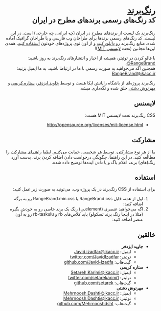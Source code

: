 <h1 dir="rtl"><a href="">رنگ‌برند</a><br><small>کد رنگ‌های رسمی برند‌های مطرح در ایران</small></h1>

<p dir="rtl">رنگ‌برند یک لیست از برندهای مطرح در ایران (چه ایرانی، چه خارجی) است. در این لیست، کد رنگ‌های رسمی برند‌ها برای طراحان وب فارسی و یا طراحان گرافیک آماده شده. منابع رنگ‌برند رو <a href="!#">دانلود کنید</a> و از اون توی پروژه‌های خودتون <a href="#!">استفاده کنید</a>. همه‌ی این‌ها مجانین‌ (تحت <a href="">لایسنس MIT</a>)!</p>
<p dir="rtl">با فالو کردن در توئیتر، همیشه از اخبار و انتشار‌های رنگ‌برند به روز باشید: <a href="">RangeBrand@</a>.<br>همچنین اگه می‌خواهید به صورت رسمی با ما در ارتباط باشید، به ما ایمیل بزنید: <a href="">RangeBrand@ikacc.ir</a></p>
<p dir="rtl">رنگ‌برند پروژه‌ای از باشگاه رایانش ایکا هست و توسط <a href="">جاوید ایزدفر</a>، <a href="">ستاره کریمی</a> و <a href="">مهرنوش دشتی</a> خلق شده و نگه‌داری میشه.</p>

<h2 dir="rtl">لایسنس</h2>
<p dir="rtl">CSS رنگ‌برند تحت لایسنس MIT هست:</p>
<ul dir="rtl">
  <li><a href="http://opensource.org/licenses/mit-license.html" target="_blank">http://opensource.org/licenses/mit-license.html</a></li>
</ul>

<h2 dir="rtl">مشارکت</h2>
<p dir="rtl">ما از هر نوع مشارکتی، توسط هر شخصی، حمایت می‌کنیم. لطفا <a href="">راهنمای مشارکت</a> را مطالعه کنید. در این راهنما، چگونگی درخواست دادن اضافه کردن برند، بدست آورد رنگ(های) برند، اعلام باگ و یا دادن ایده‌ها توضیح داده شده.</p>

<h2 dir="rtl">استفاده</h2>
<p dir="rtl">برای استفاده از CSS رنگ‌برند در یک پروژه وب، می‌تونید به صورت زیر عمل کنید:</p>
<ol dir="rtl">
  <li>اول از همه، فایل RangeBrand.css یا RangeBrand.min.css رو به برگه اضافه کنید:</li>
  <li>اگه می‌خواهید عنصری (elementـی) رنگ یک برند خاصی رو به خودش بگیره (مثلا در اینجا رنگ برند تسکولو) باید کلاس‌های rb و rb-taskulu رو به اون عنصر اضافه کنید:</li>
</ol>

<h2 dir="rtl">خالقین</h2>
<ul dir="rtl">
  <li>
    <b>جاوید ایزدفر</b>
    <ul>
      <li>ایمیل: <a href="">Javid.izadfar@ikacc.ir</a></li>
      <li>توئیتر: <a href="">twitter.com/JavidIzadfar</a></li>
      <li>گیت‌هاب: <a href="">github.com/Javid-Izadfa</a></li>
    </ul>
  </li>
  <li>
    <b>ستاره کریمی</b>
    <ul>
      <li>ایمیل: <a href="">Setareh.Karimi@ikacc.ir</a></li>
      <li>توئیتر: <a href="">twitter.com/setarekarimi1</a></li>
      <li>گیت‌هاب: <a href="">github.com/setarek</a></li>
    </ul>
  </li>
  <li>
    <b>مهرنوش دشتی</b>
    <ul>
      <li>ایمیل: <a href="">Mehrnoosh.Dashti@ikacc.ir</a></li>
      <li>توئیتر: <a href="">Mehrnoosh.Dashti@ikacc.ir</a></li>
      <li>گیت‌هاب: <a href="">github.com/Mehrnooshdsht </a></li>
    </ul>
  </li>
</ul>
